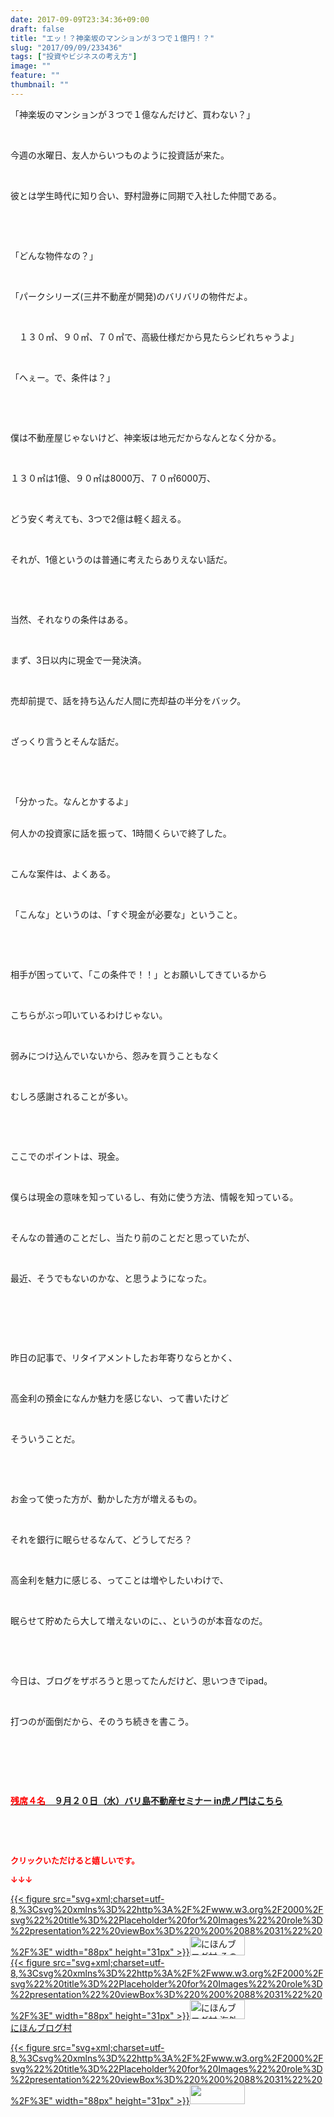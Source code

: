 ```yaml
---
date: 2017-09-09T23:34:36+09:00
draft: false
title: "エッ！？神楽坂のマンションが３つで１億円！？"
slug: "2017/09/09/233436"
tags: ["投資やビジネスの考え方"]
image: ""
feature: ""
thumbnail: ""
---
```

<p>「神楽坂のマンションが３つで１億なんだけど、買わない？」</p><p> </p><p>今週の水曜日、友人からいつものように投資話が来た。</p><p> </p><p>彼とは学生時代に知り合い、野村證券に同期で入社した仲間である。</p><p> </p><p> </p><p>「どんな物件なの？」</p><p> </p><p>「パークシリーズ(三井不動産が開発)のバリバリの物件だよ。</p><p> </p><p>　１３０㎡、９０㎡、７０㎡で、高級仕様だから見たらシビれちゃうよ」</p><p> </p><p>「へぇー。で、条件は？」</p><p> </p><p> </p><p>僕は不動産屋じゃないけど、神楽坂は地元だからなんとなく分かる。</p><p> </p><p>１３０㎡は1億、９０㎡は8000万、７０㎡6000万、</p><p> </p><p>どう安く考えても、3つで2億は軽く超える。</p><p> </p><p>それが、1億というのは普通に考えたらありえない話だ。</p><p> </p><p> </p><p>当然、それなりの条件はある。</p><p> </p><p>まず、3日以内に現金で一発決済。</p><p> </p><p>売却前提で、話を持ち込んだ人間に売却益の半分をバック。</p><p> </p><p>ざっくり言うとそんな話だ。</p><p> </p><p> </p><p>「分かった。なんとかするよ」</p><p><br/>何人かの投資家に話を振って、1時間くらいで終了した。</p><p> </p><p>こんな案件は、よくある。</p><p> </p><p>「こんな」というのは、「すぐ現金が必要な」ということ。</p><p> </p><p> </p><p>相手が困っていて、「この条件で！！」とお願いしてきているから</p><p> </p><p>こちらがぶっ叩いているわけじゃない。</p><p> </p><p>弱みにつけ込んでいないから、怨みを買うこともなく</p><p> </p><p>むしろ感謝されることが多い。</p><p> </p><p> </p><p>ここでのポイントは、現金。</p><p> </p><p>僕らは現金の意味を知っているし、有効に使う方法、情報を知っている。</p><p> </p><p>そんなの普通のことだし、当たり前のことだと思っていたが、</p><p> </p><p>最近、そうでもないのかな、と思うようになった。</p><p> </p><p> </p><p> </p><p>昨日の記事で、リタイアメントしたお年寄りならとかく、</p><p> </p><p>高金利の預金になんか魅力を感じない、って書いたけど</p><p> </p><p>そういうことだ。</p><p> </p><p> </p><p>お金って使った方が、動かした方が増えるもの。</p><p> </p><p>それを銀行に眠らせるなんて、どうしてだろ？</p><p> </p><p>高金利を魅力に感じる、ってことは増やしたいわけで、</p><p> </p><p>眠らせて貯めたら大して増えないのに、、というのが本音なのだ。</p><p> </p><p> </p><p>今日は、ブログをザボろうと思ってたんだけど、思いつきでipad。</p><p> </p><p>打つのが面倒だから、そのうち続きを書こう。</p><p> </p><p> </p><p> </p><p><span style="font-weight: bold;"><span style="text-decoration: underline;"><a href="iin.co.jp" target="_blank"><span style="color: rgb(255, 0, 0);">残席４名</span>　９月２０日（水）バリ島不動産セミナー in虎ノ門はこちら</a></span></span></p><p> </p><p> </p><p><font color="#ff0000" size="2"><strong>クリックいただけると嬉しいです。</strong></font></p><p><font color="#ff0000" size="2"><strong>↓↓↓</strong></font></p><p><a href="ranking.html?p_cid=01260127" id="&amp;blogmura_banner" target="_blank">{{< figure src="svg+xml;charset=utf-8,%3Csvg%20xmlns%3D%22http%3A%2F%2Fwww.w3.org%2F2000%2Fsvg%22%20title%3D%22Placeholder%20for%20Images%22%20role%3D%22presentation%22%20viewBox%3D%220%200%2088%2031%22%20%2F%3E" width="88px" height="31px" >}}<noscript><img alt="にほんブログ村 その他生活ブログ 不動産投資へ" border="0" height="31" src="//life.blogmura.com/hudousantoushi/img/hudousantoushi88_31.gif" width="88"></noscript></a><br/><a href="ranking.html?p_cid=01260127" target="_blank">{{< figure src="svg+xml;charset=utf-8,%3Csvg%20xmlns%3D%22http%3A%2F%2Fwww.w3.org%2F2000%2Fsvg%22%20title%3D%22Placeholder%20for%20Images%22%20role%3D%22presentation%22%20viewBox%3D%220%200%2088%2031%22%20%2F%3E" width="88px" height="31px" >}}<noscript><img alt="にほんブログ村 海外生活ブログ バリ島情報へ" border="0" height="31" src="https://img-proxy.blog-video.jp/images?url=http%3A%2F%2Foverseas.blogmura.com%2Fbali%2Fimg%2Fbali88_31.gif" width="88"></noscript></a><br/><a href="ranking.html?p_cid=01260127" target="_blank">にほんブログ村</a></p><p><a href="link.php?1804582" title="人気ブログランキングへ">{{< figure src="svg+xml;charset=utf-8,%3Csvg%20xmlns%3D%22http%3A%2F%2Fwww.w3.org%2F2000%2Fsvg%22%20title%3D%22Placeholder%20for%20Images%22%20role%3D%22presentation%22%20viewBox%3D%220%200%2088%2031%22%20%2F%3E" width="88px" height="31px" >}}<noscript><img border="0" height="31" src="https://blog.with2.net/img/banner/banner_22.gif" width="88"></noscript></a></p><p> </p><p> </p><p> </p>

